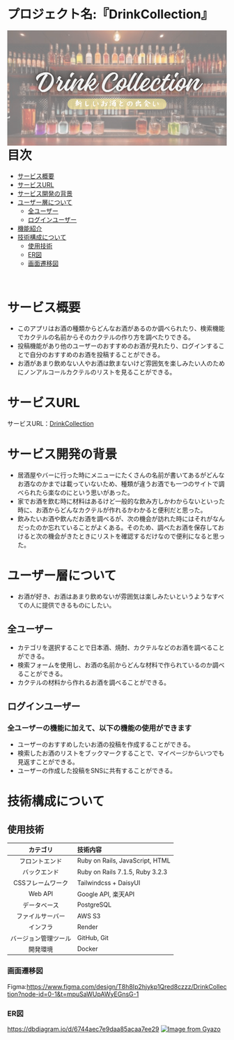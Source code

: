 # プロジェクト名:『DrinkCollection』

<img src="app/assets/images/ogp-image.png" style="float: left; margin-right: 10px;">

# 目次
- [サービス概要](#サービス概要)
- [サービスURL](#サービスurl)
- [サービス開発の背景](#サービス開発の背景)
- [ユーザー層について](#ユーザー層について)
  - [全ユーザー](#全ユーザー)
  - [ログインユーザー](#ログインユーザー)
- [機能紹介](#機能紹介)
- [技術構成について](#技術構成について)
  - [使用技術](#使用技術)
  - [ER図](#er図)
  - [画面遷移図](#画面遷移図)<br>
<br>

# サービス概要
* このアプリはお酒の種類からどんなお酒があるのか調べられたり、検索機能でカクテルの名前からそのカクテルの作り方を調べたりできる。
* 投稿機能があり他のユーザーのおすすめのお酒が見れたり、ログインすることで自分のおすすめのお酒を投稿することができる。
* お酒があまり飲めない人やお酒は飲まないけど雰囲気を楽しみたい人のためにノンアルコールカクテルのリストを見ることができる。

# サービスURL
サービスURL：[DrinkCollection](https://drinkcollection-1.onrender.com/)

# サービス開発の背景
* 居酒屋やバーに行った時にメニューにたくさんの名前が書いてあるがどんなお酒なのかまでは載っていないため、種類が違うお酒でも一つのサイトで調べられたら楽なのにという思いがあった。
* 家でお酒を飲む時に材料はあるけど一般的な飲み方しかわからないといった時に、お酒からどんなカクテルが作れるかわかると便利だと思った。
* 飲みたいお酒や飲んだお酒を調べるが、次の機会が訪れた時にはそれがなんだったのか忘れていることがよくある。そのため、調べたお酒を保存しておけると次の機会がきたときにリストを確認するだけなので便利になると思った。

# ユーザー層について
* お酒が好き、お酒はあまり飲めないが雰囲気は楽しみたいというようなすべての人に提供できるものにしたい。

## 全ユーザー
* カテゴリを選択することで日本酒、焼酎、カクテルなどのお酒を調べることができる。
* 検索フォームを使用し、お酒の名前からどんな材料で作られているのか調べることができる。
* カクテルの材料から作れるお酒を調べることができる。

## ログインユーザー
### 全ユーザーの機能に加えて、以下の機能の使用ができます
* ユーザーのおすすめしたいお酒の投稿を作成することができる。
* 検索したお酒のリストをブックマークすることで、マイページからいつでも見返すことができる。
* ユーザーの作成した投稿をSNSに共有することができる。

# 技術構成について
## 使用技術
|カテゴリ|技術内容|
|:-------:|:------|
| フロントエンド | Ruby on Rails, JavaScript, HTML |
| バックエンド | Ruby on Rails 7.1.5, Ruby 3.2.3 |
| CSSフレームワーク | Tailwindcss + DaisyUI |
| Web API | Google API, 楽天API |
| データベース | PostgreSQL |
| ファイルサーバー | AWS S3 |
| インフラ | Render |
| バージョン管理ツール | GitHub, Git |
| 開発環境 | Docker |

### 画面遷移図
Figma:https://www.figma.com/design/T8h8Ip2hjykp1Qred8czzz/DrinkCollection?node-id=0-1&t=mpuSaWUpAWyEGnsG-1

### ER図
https://dbdiagram.io/d/6744aec7e9daa85acaa7ee29
[![Image from Gyazo](https://i.gyazo.com/36a316bd7cb564b7e888980ee0b0b8f0.png)](https://gyazo.com/36a316bd7cb564b7e888980ee0b0b8f0)